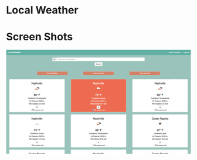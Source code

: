 # Local Weather

# Screen Shots
![Webpage](https://raw.githubusercontent.com/AlexOrga/local-weather/master/screenshots/Screen%20Shot%202018-06-29%20at%207.43.17%20PM.png)